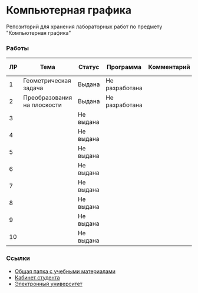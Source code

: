 # Компьютерная графика

Репозиторий для хранения лабораторных работ по предмету "Компьютерная графика"

### Работы


| ЛР | Тема | Статус | Программа | Комментарий | Методические материалы |
| -- | ---- | ------ | --------- | ----------- | ---------------------- |
| 1 | Геометрическая задача | Выдана | Не разработана |||
| 2 | Преобразования на плоскости | Выдана | Не разработана |||
| 3 || Не выдана ||||
| 4 || Не выдана ||||
| 5 || Не выдана ||||
| 6 || Не выдана ||||
| 7 || Не выдана ||||
| 8 || Не выдана ||||
| 9 || Не выдана ||||
| 10 || Не выдана ||||

### Ссылки

  - [Общая папка с учебными материалами](https://www.dropbox.com/sh/43f2rhbw4pc9t9c/AABJtW9zrF757iF3nsuFTdn7a?dl=0)
  - [Кабинет студента](https://students.bmstu.ru)
  - [Электронный университет](https://eu.bmstu.ru)
